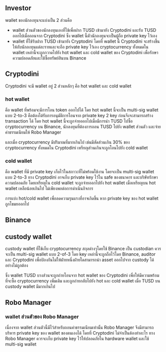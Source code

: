 ## Investor

wallet ของนักลงทุนจะแบ่งเป็น 2 ส่วนคือ 
* wallet ส่วนตัวของนักลงทุนเองที่ใช้เพื่อฝาก TUSD เข้ามายัง Cryptodini และรับ TUSD ออกไปเมื่อถอนจาก Cryptodini ซึ่ง wallet นี้ตัวนักลงทุนจะเป็นผู้ถือ private key ไว้เอง
* wallet ที่ใช้รับฝาก TUSD เข้ามายัง Cryptodini โดยที่ wallet นี้ Cryptodini จะสร้างขึ้นให้กับนักลงทุนแต่ละรายและจะถือ private key ไว้เอง cryptocurrency ทั้งหมดใน wallet เหล่านี้จะถูกกวาดไปยัง hot wallet และ cold wallet ของ Cryptodini เพื่อรักษาความปลอดภัยและใช้ซื้อทรัพย์สินบน Binance

## Cryptodini

Cryptodini จะมี wallet อยู่ 2 ส่วนหลักๆ คือ hot wallet และ cold wallet
### hot wallet 
คือ wallet ที่พร้อมจะมีการโอน token ออกไปได้ โดย hot wallet นี้จะเป็น multi-sig wallet แบบ 2-to-3 คือต้องได้รับการอนุมัติการโอนจาก private key 2 key ก่อนจึงจะสามารถสร้าง transaction ได้ โดย hot wallet นี้จะถูกจ่ายออกไปเมื่อมีการนำ TUSD ไปซื้อ cryptocurrency บน Binance, นักลงทุนที่ต้องการถอน TUSD ไปยัง wallet ส่วนตัว และจ่ายค่าธรรมเนียมให้ Robo Manager

และเมื่อ cryptocurrency มีปริมาณที่มากเกินไป เช่นมีสัดส่วนเกิน 30% ของ cryptocurrency ทั้งหมดใน Cryptodini เหรียญส่วนเกินจะถูกโอนไปยัง cold wallet
### cold wallet 
คือ wallet ที่มี private key เก็บไว้ในสภาวะที่ไม่พร้อมใช้งาน โดยจะเป็น multi-sig wallet แบบ 2-to-3 ทาง Cryptodini อาจเก็บ private key ไว้ใน safe ของธนาคาร และบริษัทรักษาความปลอดภัย โดยเหรียญใน cold wallet จะถูกจ่ายออกไปยัง hot wallet เมื่อเหรียญบน hot wallet เหลือน้อยเกินไป ไม่เพียงพอต่อการดำเนินกิจการ

การแบ่ง hot/cold wallet เพื่อลดความรุนแรงที่อาจเกิดขึ้น หาก private key ของ hot wallet ถูกโขมยออกไป

## Binance
## custody wallet 
custody wallet ที่ใช้เก็บ cryptocurrency สกุลต่างๆโดยใช้ Binance เป็น custodian ควรจะเป็น multi-sig wallet แบบ 2-of-3 โดย key เหล่านี้จะถูกถือไว้โดย Binance, auditor และ Cryptodini เพื่อป้องกันไม่ให้ฝ่ายหนึ่งฝ่ายใดสามารถนำ asset ออกไปจาก custody ได้อย่างไม่ถูกต้อง

ซึ่ง wallet TUSD บางส่วนจะถูกถ่ายโอนจาก hot wallet ของ Cryptodini เพื่อให้มีความพร้อมที่จะซื้อ cryptocurrency เพิ่มเติม และถูกถ่ายกลับไปยัง hot และ cold wallet เมื่อ TUSD บน custody wallet มีมากเกินไป

## Robo Manager
### wallet ส่วนตัวของ Robo Manager 
เนื่องจาก wallet ส่วนตัวนี้มีไว้สำหรับถอนค่าธรรมเนียมเท่านั้น Robo Manager จึงมีสามารถบริหาร private key ของ wallet ของตนเองได้ โดยที่ Cryptodini ไม่จำเป็นต้องทำอะไร
ทาง Robo Manager ควรจะเก็บ private key ไว้ให้ปลอดภัยใน hardware wallet และใช้ multi-sig wallet


